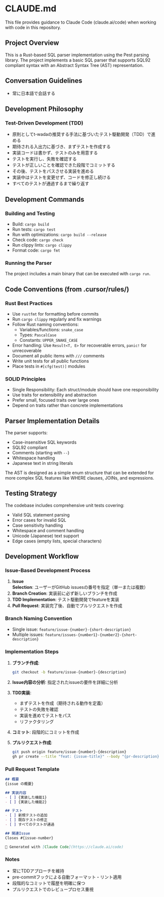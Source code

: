 # CLAUDE.md



This file provides guidance to Claude Code (claude.ai/code) when working with code in this repository.

## Project Overview

This is a Rust-based SQL parser implementation using the Pest parsing library. The project implements a basic SQL parser that supports SQL92 compliant syntax with an Abstract Syntax Tree (AST) representation.

## Conversation Guidelines

- 常に日本語で会話する

## Development Philosophy

### Test-Driven Development (TDD)

- 原則としてt-wadaの推奨する手法に基づいたテスト駆動開発（TDD）で進める
- 期待される入出力に基づき、まずテストを作成する
- 実装コードは書かず、テストのみを用意する
- テストを実行し、失敗を確認する
- テストが正しいことを確認できた段階でコミットする
- その後、テストをパスさせる実装を進める
- 実装中はテストを変更せず、コードを修正し続ける
- すべてのテストが通過するまで繰り返す

## Development Commands

### Building and Testing
- Build: `cargo build`
- Run tests: `cargo test`
- Run with optimizations: `cargo build --release`
- Check code: `cargo check`
- Run clippy lints: `cargo clippy`
- Format code: `cargo fmt`

### Running the Parser
The project includes a main binary that can be executed with `cargo run`.

## Code Conventions (from .cursor/rules/)

### Rust Best Practices
- Use `rustfmt` for formatting before commits
- Run `cargo clippy` regularly and fix warnings
- Follow Rust naming conventions:
  - Variables/functions: `snake_case`
  - Types: `PascalCase`
  - Constants: `UPPER_SNAKE_CASE`
- Error handling: Use `Result<T, E>` for recoverable errors, `panic!` for unrecoverable
- Document all public items with `///` comments
- Write unit tests for all public functions
- Place tests in `#[cfg(test)]` modules

### SOLID Principles
- Single Responsibility: Each struct/module should have one responsibility
- Use traits for extensibility and abstraction
- Prefer small, focused traits over large ones
- Depend on traits rather than concrete implementations

## Parser Implementation Details

The parser supports:
- Case-insensitive SQL keywords
- SQL92 compliant
- Comments (starting with `--`)
- Whitespace handling
- Japanese text in string literals

The AST is designed as a simple enum structure that can be extended for more complex SQL features like WHERE clauses, JOINs, and expressions.

## Testing Strategy

The codebase includes comprehensive unit tests covering:
- Valid SQL statement parsing
- Error cases for invalid SQL
- Case sensitivity handling
- Whitespace and comment handling
- Unicode (Japanese) text support
- Edge cases (empty lists, special characters)

## Development Workflow

### Issue-Based Development Process

1. **Issue Selection**: ユーザーがGitHub issuesの番号を指定（単一または複数）
2. **Branch Creation**: 実装前に必ず新しいブランチを作成
3. **TDD Implementation**: テスト駆動開発でfeatureを実装
4. **Pull Request**: 実装完了後、自動でプルリクエストを作成

### Branch Naming Convention
- Single issue: `feature/issue-{number}-{short-description}`
- Multiple issues: `feature/issues-{number1}-{number2}-{short-description}`

### Implementation Steps
1. **ブランチ作成**:
   ```bash
   git checkout -b feature/issue-{number}-{description}
   ```

2. **Issue内容の分析**: 指定されたissueの要件を詳細に分析

3. **TDD実装**:
   - まずテストを作成（期待される動作を定義）
   - テストの失敗を確認
   - 実装を進めてテストをパス
   - リファクタリング

4. **コミット**: 段階的にコミットを作成

5. **プルリクエスト作成**:
   ```bash
   git push origin feature/issue-{number}-{description}
   gh pr create --title "feat: {issue-title}" --body "{pr-description}"
   ```

### Pull Request Template
```markdown
## 概要
{issue の概要}

## 実装内容
- [ ] {実装した機能1}
- [ ] {実装した機能2}

## テスト
- [ ] 新規テストの追加
- [ ] 既存テストの修正
- [ ] すべてのテストが通過

## 関連Issue
Closes #{issue-number}

🤖 Generated with [Claude Code](https://claude.ai/code)
```

### Notes
- 常にTDDアプローチを維持
- pre-commitフックによる自動フォーマット・リント適用
- 段階的なコミットで履歴を明確に保つ
- プルリクエストでのレビュープロセス重視

